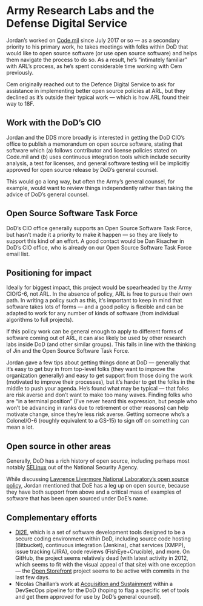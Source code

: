 # Army Research Labs and the Defense Digital Service

Jordan’s worked on [Code.mil](https://code.mil/) since July 2017 or so — as a secondary priority to his primary work, he takes meetings with folks within DoD that would like to open source software (or use open source software) and helps them navigate the process to do so. As a result, he’s “intimately familiar” with ARL’s process, as he’s spent considerable time working with Cem previously. 

Cem originally reached out to the Defence Digital Service to ask for assistance in implementing better open source policies at ARL, but they declined as it’s outside their typical work — which is how ARL found their way to 18F.

## Work with the DoD’s CIO

Jordan and the DDS more broadly is interested in getting the DoD CIO’s office to publish a memorandum on open source software, stating that software which (a) follows contributor and license policies stated on Code.mil and (b) uses continuous integration tools which include security analysis, a test for licenses, and general software testing will be implicitly approved for open source release by DoD’s general counsel. 

This would go a long way, but often the Army’s general counsel, for example, would want to review things independently rather than taking the advice of DoD’s general counsel.

## Open Source Software Task Force

DoD’s CIO office generally supports an Open Source Software Task Force, but hasn’t made it a priority to make it happen — so they are likely to support this kind of an effort. A good contact would be Dan Risacher in DoD’s CIO office, who is already on our Open Source Software Task Force email list.

## Positioning for impact

Ideally for biggest impact, this project would be spearheaded by the Army CIO/G-6, not ARL. In the absence of policy, ARL is free to pursue their own path. In writing a policy such as this, it’s important to keep in mind that software takes lots of forms — and a good policy is flexible and can be adapted to work for any number of kinds of software (from individual algorithms to full projects).

If this policy work can be general enough to apply to different forms of software coming out of ARL, it can also likely be used by other research labs inside DoD (and other similar groups). This falls in line with the thinking of Jin and the Open Source Software Task Force. 

Jordan gave a few tips about getting things done at DoD — generally that it’s easy to get buy in from top-level folks (they want to improve the organization generally) and easy to get support from those doing the work (motivated to improve their processes), but it’s harder to get the folks in the middle to push your agenda. He’s found what may be typical — that folks are risk averse and don’t want to make too many waves. Finding folks who are “in a terminal position” (I’ve never heard this expression, but people who won’t be advancing in ranks due to retirement or other reasons) can help motivate change, since they’re less risk averse. Getting someone who’s a Colonel/O-6 (roughly equivalent to a GS-15) to sign off on something can mean a lot.

## Open source in other areas

Generally, DoD has a rich history of open source, including perhaps most notably [SELinux](https://en.wikipedia.org/wiki/Security-Enhanced_Linux) out of the National Security Agency.

While discussing [Lawrence Livermore National Laboratory’s open source policy](https://software.llnl.gov/about/licenses/), Jordan mentioned that DoE has a leg up on open source, because they have both support from above and a critical mass of examples of software that has been open sourced under DoE’s name.

## Complementary efforts

- [DI2E](https://www.di2e.net/display/DI2E), which is a set of software development tools designed to be a secure coding environment within DoD, including source code hosting (Bitbucket), continuous integration (Jenkins), chat services (XMPP), issue tracking (JIRA), code reviews (FishEye+Crucible), and more. On GitHub, the project seems relatively dead (with latest activity in 2012, which seems to fit with the visual appeal of that site) with one exception — the [Open Storefront](https://github.com/di2e/openstorefront) project seems to be active with commits in the last few days.
- Nicolas Chaillan’s work at [Acquisition and Sustainment](https://www.acq.osd.mil/) within a DevSecOps pipeline for the DoD (hoping to flag a specific set of tools and get them approved for use by DoD’s general counsel).


